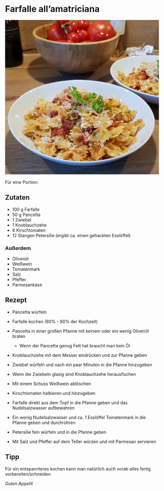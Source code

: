 # Farfalle all’amatriciana

![img](imgs/Farfalle_all_amatriciana.jpg)

Für eine Portion:

## Zutaten
- 100 g Farfalle
- 50 g Pancetta
- 1 Zwiebel
- 1 Knoblauchzehe
- 6 Kirschtomaten
- 12 Stangen Petersilie (ergibt ca. einen gehackten Esslöffel)

### Außerdem
- Olivenöl
- Weißwein
- Tomatenmark
- Salz
- Pfeffer
- Parmesankäse

## Rezept
- Pancetta würfeln

- Farfalle kochen (80% - 90% der Kochzeit)

- Pancetta in einer großen Pfanne mit keinem oder ein wenig Olivenöl braten
  - Wenn der Pancetta genug Fett hat braucht man kein Öl

- Knoblauchzehe mit dem Messer eindrücken und zur Pfanne geben

- Zwiebel würfeln und nach ein paar Minuten in die Pfanne hinzugeben

- Wenn die Zwiebeln glasig sind Knoblauchzehe herausfischen

- Mit einem Schuss Weißwein ablöschen

- Kirschtomaten halbieren und hinzugeben

- Farfalle direkt aus dem Topf in die Pfanne geben und das Nudelsalzwasser aufbewahren

- Ein wenig Nudelsalzwasser und ca. 1 Esslöffel Tomatenmark in die Pfanne geben und durchrühren

- Petersilie fein würfeln und in die Pfanne geben

- Mit Salz und Pfeffer auf dem Teller würzen und mit Parmesan servieren

## Tipp
Für ein entspannteres kochen kann man natürlich auch vorab alles fertig vorbereiten/schneiden

*Guten Appetit*
